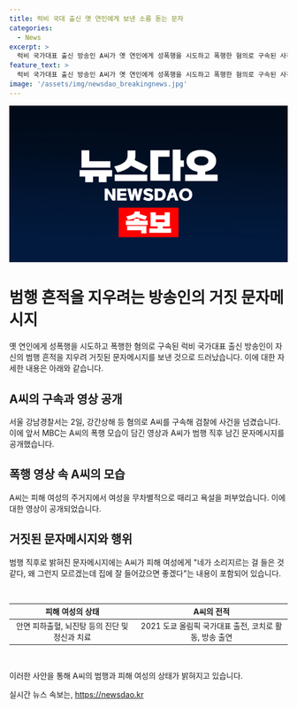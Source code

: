 ```yaml
---
title: 럭비 국대 출신 옛 연인에게 보낸 소름 돋는 문자
categories:
  - News
excerpt: >
  럭비 국가대표 출신 방송인 A씨가 옛 연인에게 성폭행을 시도하고 폭행한 혐의로 구속된 사건이 발생했다. A씨는 폭행 후 거짓된 문자메시지를 보내 흔적을 지우려 했으며, 이에 대한 영상과 문자메시지가 공개되었다. A씨는 헤어진 연인을 집으로부터 끌고와 성관계를 요구하고 거부당하자 폭행한 것으로 밝혀졌으며, 피해 여성은 심각한 상처를 입었다. A씨는 올림픽 국가대표 출신으로 최근까지 방송 및 코칭 활동을 하고 있었다.
feature_text: >
  럭비 국가대표 출신 방송인 A씨가 옛 연인에게 성폭행을 시도하고 폭행한 혐의로 구속된 사건이 발생했다. A씨는 폭행 후 거짓된 문자메시지를 보내 흔적을 지우려 했으며, 이에 대한 영상과 문자메시지가 공개되었다. A씨는 헤어진 연인을 집으로부터 끌고와 성관계를 요구하고 거부당하자 폭행한 것으로 밝혀졌으며, 피해 여성은 심각한 상처를 입었다. A씨는 올림픽 국가대표 출신으로 최근까지 방송 및 코칭 활동을 하고 있었다.
image: '/assets/img/newsdao_breakingnews.jpg'
---
```


<p><img src="/assets/img/newsdao_breakingnews.jpg" alt="firstkoreanews 속보" /></p>

<h1 data-ke-size="size26">범행 흔적을 지우려는 방송인의 거짓 문자메시지</h1>

<p>옛 연인에게 성폭행을 시도하고 폭행한 혐의로 구속된 럭비 국가대표 출신 방송인이 자신의 범행 흔적을 지우려 거짓된 문자메시지를 보낸 것으로 드러났습니다. 이에 대한 자세한 내용은 아래와 같습니다.</p>

<h2 data-ke-size="size24">A씨의 구속과 영상 공개</h2>

<p>서울 강남경찰서는 2일, 강간상해 등 혐의로 A씨를 구속해 검찰에 사건을 넘겼습니다. 이에 앞서 MBC는 A씨의 폭행 모습이 담긴 영상과 A씨가 범행 직후 남긴 문자메시지를 공개했습니다.</p>

<h2 data-ke-size="size24">폭행 영상 속 A씨의 모습</h2>

<p>A씨는 피해 여성의 주거지에서 여성을 무차별적으로 때리고 욕설을 퍼부었습니다. 이에 대한 영상이 공개되었습니다.</p>

<h2 data-ke-size="size24">거짓된 문자메시지와 행위</h2>

<p>범행 직후로 밝혀진 문자메시지에는 A씨가 피해 여성에게 "네가 소리지르는 걸 들은 것 같다, 왜 그런지 모르겠는데 집에 잘 들어갔으면 좋겠다"는 내용이 포함되어 있습니다.</p>

<p data-ke-size="size16">&nbsp;</p>

<table>
<thead>
<tr>
<th style="text-align: center; height: 17px;"><b>피해 여성의 상태</b></th>
<th style="text-align: center; height: 17px;"><b>A씨의 전적</b></th>
</tr>
</thead>
<tbody>
<tr>
<td style="text-align: center; height: 17px;">안면 피하출혈, 뇌진탕 등의 진단 및 정신과 치료</td>
<td style="text-align: center; height: 17px;">2021 도쿄 올림픽 국가대표 출전, 코치로 활동, 방송 출연</td>
</tr>
</tbody>
</table>

<p data-ke-size="size16">&nbsp;</p>

<p>이러한 사안을 통해 A씨의 범행과 피해 여성의 상태가 밝혀지고 있습니다.</p>
실시간 뉴스 속보는, <a href="https://newsdao.kr" rel="dofollow">https://newsdao.kr</a>



